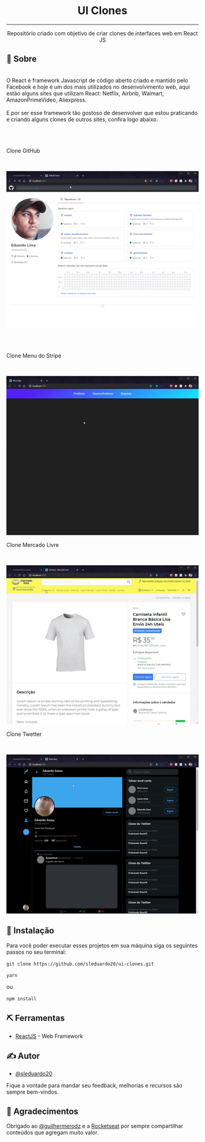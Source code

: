 <h1 align="center">UI Clones</h1>



---

<p align="center"> Repositório criado com objetivo de criar clones de interfaces web em React JS
    <br> 
</p>



## 🧐 Sobre <a name = "about"></a>
</br>
O React é framework Javascript de código aberto criado e mantido pelo Facebook e hoje é um dos mais utilizados no desenvolvimento web, aqui estão alguns sites que utilizam React: Netflix, Airbnb, Walmart, AmazonPrimeVideo, Aliexpress. 
</br>
</br>
E por ser esse framework tão gostoso de desenvolver que estou praticando e criando alguns clones de outros sites, confira logo abaixo.
</br>
</br>

</br>
</br>
<p>Clone GitHub</p>
</br>
<p align="center">
<img style="-webkit-user-select: none;margin: auto;" src="https://raw.githubusercontent.com/sleduardo20/ui-clones/master/gifs/cloneGitHub.gif">
</p>

</br>
</br>
<p>Clone Menu do Stripe</p>
</br>
<p align="center">
<img style="-webkit-user-select: none;margin: auto;cursor: zoom-in;" src="https://raw.githubusercontent.com/sleduardo20/ui-clones/master/gifs/cloneMenuStripe.gif" width="513" height="416">
</p>

<p>Clone Mercado Livre</p>
</br>
<p align="center">
<img style="-webkit-user-select: none;margin: auto;cursor: zoom-in;" src="https://raw.githubusercontent.com/sleduardo20/ui-clones/master/gifs/cloneMercadoLivre.gif" width="513" height="416">
</p>

<p>Clone Twetter</p>
</br>
<p align="center">
<img style="-webkit-user-select: none;margin: auto;cursor: zoom-in;" src="https://raw.githubusercontent.com/sleduardo20/ui-clones/master/gifs/cloneTwitter.gif" width="513" height="416">
</p>


## 🔧 Instalação

Para você poder executar esses projetos em sua máquina siga os seguintes passos no seu terminal:

```
git clone https://github.com/sleduardo20/ui-clones.git
```

```
yarn
```
ou

```
npm install
```


## ⛏️ Ferramentas <a name = "built_using"></a>

- [ReactJS](https://pt-br.reactjs.org/docs/getting-started.html) - Web Framework


## ✍️ Autor <a name = "authors"></a>

- [@sleduardo20](https://github.com/sleduardo20)

Fique a vontade para mandar seu feedback, melhorias e recursos são sempre bem-vindos.

## 🎉 Agradecimentos

Obrigado ao [@guilhermerodz](https://github.com/guilhermerodz) e a [Rocketseat](https://rocketseat.com.br/) por sempre compartilhar conteúdos que agregam muito valor.
